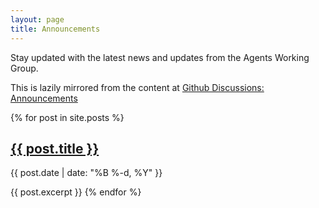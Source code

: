 ```yaml
---  
layout: page  
title: Announcements  
---  
```

  
Stay updated with the latest news and updates from the Agents Working Group.  

This is lazily mirrored from the content at [Github Discussions: Announcements](https://github.com/The-AI-Alliance/agents-wg/discussions/categories/announcements)
  
{% for post in site.posts %}  
  <h2><a href="{{ post.url | relative_url }}">{{ post.title }}</a></h2>  
  <p>{{ post.date | date: "%B %-d, %Y" }}</p>  
  {{ post.excerpt }}  
{% endfor %}  
